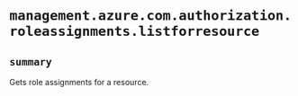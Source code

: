 # `management.azure.com.authorization.roleassignments.listforresource`

## `summary`
Gets role assignments for a resource.


